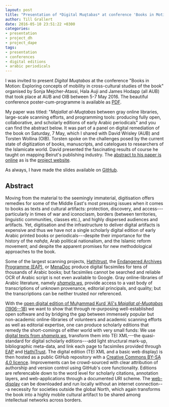 ```yaml
---
layout: post
title: "Presentation of *Digital Muqtabas* at conference 'Books in Motion' in Beirut"
author: Till Grallert
date: 2016-05-10 23:51:22 +0300
categories:
- presentation
- project_dh
- project_dape
tags:
- presentation
- conferences
- digital editions
- arabic periodicals
---
```


I was invited to present *Digital Muqtabas* at the conference "Books in Motion: Exploring concepts of mobility in cross-cultural studies of the book" organised by Sonja Mejcher-Atassi, Hala Auji and James Hodapp (all AUB) that took place at AUB and OIB between 5-7 May 2016. The beautiful conference poster-cum-programme is available as [PDF](http://www.aub.edu.lb/fas/english/Documents/BOOKSinMOTION.pdf).


My paper was titled: "*Majallat al-Muqtabas* between gray online libraries, large-scale scanning efforts, and programming tools: producing fully open, collaborative, and scholarly editions of early Arabic periodicals" and you can find the abstract below. It was part of a panel on digital remediation of the book on Saturday, 7 May, which I shared with David Wrisley (AUB) and Torsten Wollina (OIB). Torsten spoke on the challenges posed by the current state of digitization of books, manuscripts, and catelogues to researchers of the Islamicate world. David presented the fascinating results of course he taught on mapping Beirut's publishing industry. The [abstract to his paper is online](http://djwrisley.com/?p=307) as is the [project website](http://litmap.djwrisley.com/).

As always, I have made the slides available on [GitHub](https://tillgrallert.github.io/slides/BIM2016).

## Abstract

Moving from the material to the seemingly immaterial, digitisation offers remedies for some of the Middle East's most pressing issues when it comes to books as texts and cultural artifacts: protection, discovery, and access---particularly in times of war and iconoclasm, borders (between territories, linguistic communities, classes etc.), and highly dispersed audiences and artifacts. Yet, digitisation and the infrastructure to deliver digital artifacts is expensive and thus we have not a single scholarly digital edition of early Arabic printed books or periodicals---despite their importance for the history of the *nahḍa*, Arab political nationalism, and the Islamic reform movement; and despite the apparent promises for new methodological approaches to the book.

Some of the largest scanning projects,  [Hathitrust](http://catalog.hathitrust.org/), the [Endangered Archives Programme (EAP)](http://eap.bl.uk/), or [MenaDoc](http://menadoc.bibliothek.uni-halle.de/) produce digital facsimiles for tens of thousands of Arabic books; but facsimiles cannot be searched and reliable OCR of Arabic script is not even available to Google. Gray online-libraries of Arabic literature, namely [*shamela.ws*](http://shamela.ws/), provide access to a vast body of transcriptions of unknown provenance, editorial principals, and quality; but the transcriptions can be neither trusted nor referenced.

With the [open digital edition of Muḥammad Kurd ʿAlī's *Majallat al-Muqtabas* (1906--18)](https://github.com/tillgrallert/digital-muqtabas 'current state of the project') we want to show that through re-purposing well-established open software and by bridging the gap between immensely popular but non-academic online-libraries of volunteers and academic scanning efforts as well as editorial expertise, one can produce scholarly editions that remedy the short-comings of either world with very small funds: We use [digital texts from *shamela.ws*](http://shamela.ws/index.php/book/26523), transform them into TEI XML---the quasi-standard for digital scholarly editions---add light structural mark-up, bibliographic meta-data, and link each page to facsimiles provided through [EAP](http://eap.bl.uk/database/overview_project.a4d?projID=EAP119;r=63) and [HathiTrust](http://catalog.hathitrust.org/Record/100658549). The digital edition (TEI XML and a basic web display) is then hosted as a public GitHub repository with a [Creative Commons BY-SA 4.0 licence](http://creativecommons.org/licenses/by-sa/4.0/). Improvements  can be crowd-sourced with clear attribution of authorship and version control using  GitHub's core functionality. Editions are referencable down to the word level for scholarly citations, annotation layers, and web-applications through a documented URI scheme. The [web-display](https://github.com/OpenArabicPE/journal_al-muqtabas/tree/master/xml/oclc_4770057679-i_60.TEIP5.xml)  can be downloaded and run locally without an internet connection---a necessity for societies outside the global North, which again transforms the book into a highly mobile cultural artifact to be shared among intellectual networks across borders.